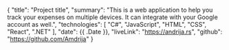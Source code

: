 {
    "title": "Project title",
    "summary": "This is a web application to help you track your expenses on multiple devices. It can integrate with your Google account as well.",
    "technologies": [
        "C#",
        "JavaScript",
        "HTML",
        "CSS",
        "React",
        ".NET"
    ],
    "date": {{ .Date }},
    "liveLink": "https://andrija.rs",
    "github": "https://github.com/Amdrija"
}